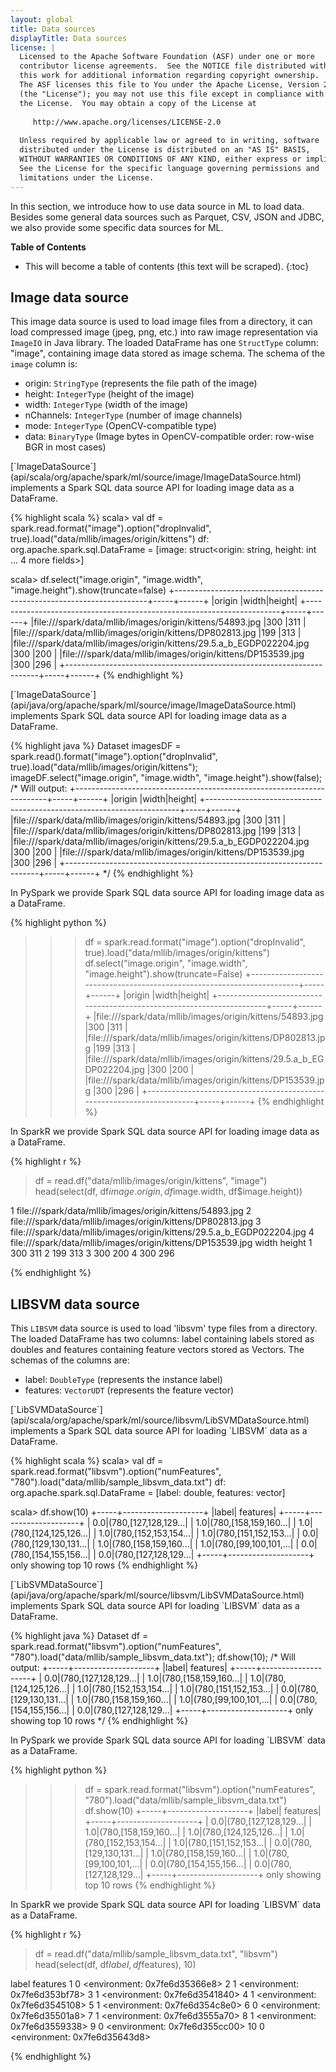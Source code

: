 ```yaml
---
layout: global
title: Data sources
displayTitle: Data sources
license: |
  Licensed to the Apache Software Foundation (ASF) under one or more
  contributor license agreements.  See the NOTICE file distributed with
  this work for additional information regarding copyright ownership.
  The ASF licenses this file to You under the Apache License, Version 2.0
  (the "License"); you may not use this file except in compliance with
  the License.  You may obtain a copy of the License at
 
     http://www.apache.org/licenses/LICENSE-2.0
 
  Unless required by applicable law or agreed to in writing, software
  distributed under the License is distributed on an "AS IS" BASIS,
  WITHOUT WARRANTIES OR CONDITIONS OF ANY KIND, either express or implied.
  See the License for the specific language governing permissions and
  limitations under the License.
---
```


In this section, we introduce how to use data source in ML to load data.
Besides some general data sources such as Parquet, CSV, JSON and JDBC, we also provide some specific data sources for ML.

**Table of Contents**

* This will become a table of contents (this text will be scraped).
{:toc}

## Image data source

This image data source is used to load image files from a directory, it can load compressed image (jpeg, png, etc.) into raw image representation via `ImageIO` in Java library.
The loaded DataFrame has one `StructType` column: "image", containing image data stored as image schema.
The schema of the `image` column is:
 - origin: `StringType` (represents the file path of the image)
 - height: `IntegerType` (height of the image)
 - width: `IntegerType` (width of the image)
 - nChannels: `IntegerType` (number of image channels)
 - mode: `IntegerType` (OpenCV-compatible type)
 - data: `BinaryType` (Image bytes in OpenCV-compatible order: row-wise BGR in most cases)


<div class="codetabs">
<div data-lang="scala" markdown="1">
[`ImageDataSource`](api/scala/org/apache/spark/ml/source/image/ImageDataSource.html)
implements a Spark SQL data source API for loading image data as a DataFrame.

{% highlight scala %}
scala> val df = spark.read.format("image").option("dropInvalid", true).load("data/mllib/images/origin/kittens")
df: org.apache.spark.sql.DataFrame = [image: struct<origin: string, height: int ... 4 more fields>]

scala> df.select("image.origin", "image.width", "image.height").show(truncate=false)
+-----------------------------------------------------------------------+-----+------+
|origin                                                                 |width|height|
+-----------------------------------------------------------------------+-----+------+
|file:///spark/data/mllib/images/origin/kittens/54893.jpg               |300  |311   |
|file:///spark/data/mllib/images/origin/kittens/DP802813.jpg            |199  |313   |
|file:///spark/data/mllib/images/origin/kittens/29.5.a_b_EGDP022204.jpg |300  |200   |
|file:///spark/data/mllib/images/origin/kittens/DP153539.jpg            |300  |296   |
+-----------------------------------------------------------------------+-----+------+
{% endhighlight %}
</div>

<div data-lang="java" markdown="1">
[`ImageDataSource`](api/java/org/apache/spark/ml/source/image/ImageDataSource.html)
implements Spark SQL data source API for loading image data as a DataFrame.

{% highlight java %}
Dataset<Row> imagesDF = spark.read().format("image").option("dropInvalid", true).load("data/mllib/images/origin/kittens");
imageDF.select("image.origin", "image.width", "image.height").show(false);
/*
Will output:
+-----------------------------------------------------------------------+-----+------+
|origin                                                                 |width|height|
+-----------------------------------------------------------------------+-----+------+
|file:///spark/data/mllib/images/origin/kittens/54893.jpg               |300  |311   |
|file:///spark/data/mllib/images/origin/kittens/DP802813.jpg            |199  |313   |
|file:///spark/data/mllib/images/origin/kittens/29.5.a_b_EGDP022204.jpg |300  |200   |
|file:///spark/data/mllib/images/origin/kittens/DP153539.jpg            |300  |296   |
+-----------------------------------------------------------------------+-----+------+
*/
{% endhighlight %}
</div>

<div data-lang="python" markdown="1">
In PySpark we provide Spark SQL data source API for loading image data as a DataFrame.

{% highlight python %}
>>> df = spark.read.format("image").option("dropInvalid", true).load("data/mllib/images/origin/kittens")
>>> df.select("image.origin", "image.width", "image.height").show(truncate=False)
+-----------------------------------------------------------------------+-----+------+
|origin                                                                 |width|height|
+-----------------------------------------------------------------------+-----+------+
|file:///spark/data/mllib/images/origin/kittens/54893.jpg               |300  |311   |
|file:///spark/data/mllib/images/origin/kittens/DP802813.jpg            |199  |313   |
|file:///spark/data/mllib/images/origin/kittens/29.5.a_b_EGDP022204.jpg |300  |200   |
|file:///spark/data/mllib/images/origin/kittens/DP153539.jpg            |300  |296   |
+-----------------------------------------------------------------------+-----+------+
{% endhighlight %}
</div>

<div data-lang="r" markdown="1">
In SparkR we provide Spark SQL data source API for loading image data as a DataFrame.

{% highlight r %}
> df = read.df("data/mllib/images/origin/kittens", "image")
> head(select(df, df$image.origin, df$image.width, df$image.height))

1               file:///spark/data/mllib/images/origin/kittens/54893.jpg
2            file:///spark/data/mllib/images/origin/kittens/DP802813.jpg
3 file:///spark/data/mllib/images/origin/kittens/29.5.a_b_EGDP022204.jpg
4            file:///spark/data/mllib/images/origin/kittens/DP153539.jpg
  width height
1   300    311
2   199    313
3   300    200
4   300    296

{% endhighlight %}
</div>


</div>


## LIBSVM data source

This `LIBSVM` data source is used to load 'libsvm' type files from a directory.
The loaded DataFrame has two columns: label containing labels stored as doubles and features containing feature vectors stored as Vectors.
The schemas of the columns are:
 - label: `DoubleType` (represents the instance label)
 - features: `VectorUDT` (represents the feature vector)

<div class="codetabs">
<div data-lang="scala" markdown="1">
[`LibSVMDataSource`](api/scala/org/apache/spark/ml/source/libsvm/LibSVMDataSource.html)
implements a Spark SQL data source API for loading `LIBSVM` data as a DataFrame.

{% highlight scala %}
scala> val df = spark.read.format("libsvm").option("numFeatures", "780").load("data/mllib/sample_libsvm_data.txt")
df: org.apache.spark.sql.DataFrame = [label: double, features: vector]

scala> df.show(10)
+-----+--------------------+
|label|            features|
+-----+--------------------+
|  0.0|(780,[127,128,129...|
|  1.0|(780,[158,159,160...|
|  1.0|(780,[124,125,126...|
|  1.0|(780,[152,153,154...|
|  1.0|(780,[151,152,153...|
|  0.0|(780,[129,130,131...|
|  1.0|(780,[158,159,160...|
|  1.0|(780,[99,100,101,...|
|  0.0|(780,[154,155,156...|
|  0.0|(780,[127,128,129...|
+-----+--------------------+
only showing top 10 rows
{% endhighlight %}
</div>

<div data-lang="java" markdown="1">
[`LibSVMDataSource`](api/java/org/apache/spark/ml/source/libsvm/LibSVMDataSource.html)
implements Spark SQL data source API for loading `LIBSVM` data as a DataFrame.

{% highlight java %}
Dataset<Row> df = spark.read.format("libsvm").option("numFeatures", "780").load("data/mllib/sample_libsvm_data.txt");
df.show(10);
/*
Will output:
+-----+--------------------+
|label|            features|
+-----+--------------------+
|  0.0|(780,[127,128,129...|
|  1.0|(780,[158,159,160...|
|  1.0|(780,[124,125,126...|
|  1.0|(780,[152,153,154...|
|  1.0|(780,[151,152,153...|
|  0.0|(780,[129,130,131...|
|  1.0|(780,[158,159,160...|
|  1.0|(780,[99,100,101,...|
|  0.0|(780,[154,155,156...|
|  0.0|(780,[127,128,129...|
+-----+--------------------+
only showing top 10 rows
*/
{% endhighlight %}
</div>

<div data-lang="python" markdown="1">
In PySpark we provide Spark SQL data source API for loading `LIBSVM` data as a DataFrame.

{% highlight python %}
>>> df = spark.read.format("libsvm").option("numFeatures", "780").load("data/mllib/sample_libsvm_data.txt")
>>> df.show(10)
+-----+--------------------+
|label|            features|
+-----+--------------------+
|  0.0|(780,[127,128,129...|
|  1.0|(780,[158,159,160...|
|  1.0|(780,[124,125,126...|
|  1.0|(780,[152,153,154...|
|  1.0|(780,[151,152,153...|
|  0.0|(780,[129,130,131...|
|  1.0|(780,[158,159,160...|
|  1.0|(780,[99,100,101,...|
|  0.0|(780,[154,155,156...|
|  0.0|(780,[127,128,129...|
+-----+--------------------+
only showing top 10 rows
{% endhighlight %}
</div>

<div data-lang="r" markdown="1">
In SparkR we provide Spark SQL data source API for loading `LIBSVM` data as a DataFrame.

{% highlight r %}
> df = read.df("data/mllib/sample_libsvm_data.txt", "libsvm")
> head(select(df, df$label, df$features), 10)

   label                      features
1      0 <environment: 0x7fe6d35366e8>
2      1 <environment: 0x7fe6d353bf78>
3      1 <environment: 0x7fe6d3541840>
4      1 <environment: 0x7fe6d3545108>
5      1 <environment: 0x7fe6d354c8e0>
6      0 <environment: 0x7fe6d35501a8>
7      1 <environment: 0x7fe6d3555a70>
8      1 <environment: 0x7fe6d3559338>
9      0 <environment: 0x7fe6d355cc00>
10     0 <environment: 0x7fe6d35643d8>

{% endhighlight %}
</div>


</div>
